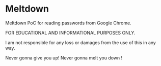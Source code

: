 # Meltdown
Meltdown PoC for reading passwords from Google Chrome.

FOR EDUCATIONAL AND INFORMATIONAL PURPOSES ONLY.

I am not responsible for any loss or damages from the use of this in any way.

Never gonna give you up! Never gonna melt you down !

